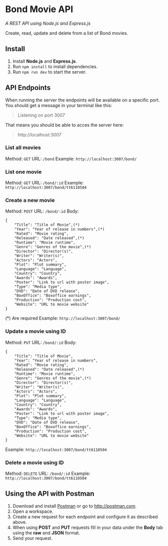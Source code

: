 # Bond Movie API
*A REST API using Node.js and Express.js*

Create, read, update and delete from a list of Bond movies.

## Install

1. Install **Node.js** and **Express.js**.
2. Run `npm install` to install dependencies.
3. Run `npm run dev` to start the server.

## API Endpoints

When running the server the endpoints will be available on a specific port. You should get a message in your terminal like this:

> Listening on port 3007

That means you should be able to acces the server here:

> http://localhost:3007

### List all movies

Method: `GET`
URL: `/bond`
Example: `http://localhost:3007/bond/`

### List one movie

Method: `GET`
URL: `/bond/:id`
Example: `http://localhost:3007/bond/tt6110504`

### Create a new movie

Method: `POST`
URL: `/bond/:id`
Body: 
```
{
	"Title": "Title of Movie",(*)
	"Year": "Year of release in numbers",(*)
	"Rated": "Movie rating",
	"Released": "Date released",(*)
	"Runtime": "Movie runtime",
	"Genre": "Genres of the movie",(*)
	"Director": "Director(s)",
	"Writer": "Writer(s)",
	"Actors": "Actors",
	"Plot": "Plot summary",
	"Language": "Language",
	"Country": "Country",
	"Awards": "Awards",
	"Poster": "Link to url with poster image",
	"Type": "Media type",
	"DVD": "Date of DVD release",
	"BoxOffice": "Boxoffice earnings",
	"Production": "Production cost",
	"Website": "URL to movie website"
}
```
(*) Are required
Example: `http://localhost:3007/bond/`

### Update a movie  using ID

Method: `PUT`
URL: `/bond/:id`
Body: 
```
{
	"Title": "Title of Movie",
	"Year": "Year of release in numbers",
	"Rated": "Movie rating",
	"Released": "Date released",(*)
	"Runtime": "Movie runtime",
	"Genre": "Genres of the movie",(*)
	"Director": "Director(s)",
	"Writer": "Writer(s)",
	"Actors": "Actors",
	"Plot": "Plot summary",
	"Language": "Language",
	"Country": "Country",
	"Awards": "Awards",
	"Poster": "Link to url with poster image",
	"Type": "Media type",
	"DVD": "Date of DVD release",
	"BoxOffice": "Boxoffice earnings",
	"Production": "Production cost",
	"Website": "URL to movie website"
}
```
Example: `http://localhost:3007/bond/tt6110504`

### Delete a movie using ID

Method: `DELETE`
URL: `/bond/:id`
Example: `http://localhost:3007/bond/tt6110504`

## Using the API with Postman

1. Download and install [Postman](http://postman.com/downloads/) or go to http://postman.com.
2. Open a workspace.
3. Create a new request for each endpoint and configure it as described above.
4. When using **POST** and **PUT** requests fill in your data under the **Body** tab using the **raw** and **JSON** format.
5. Send your request.